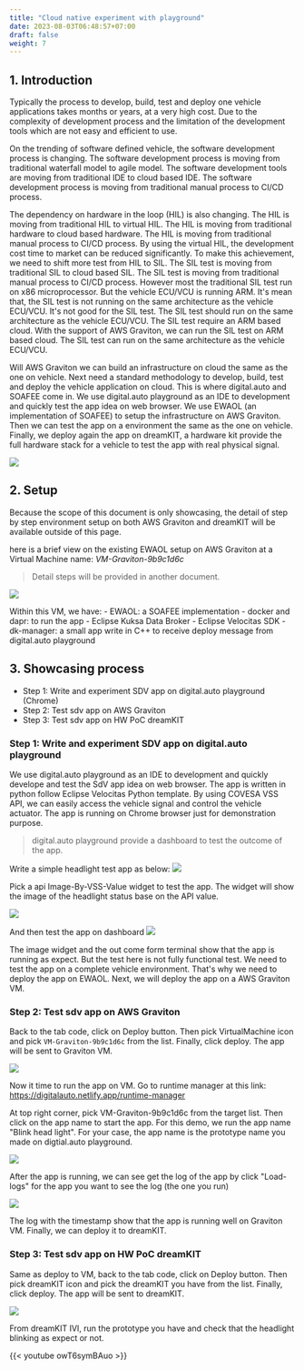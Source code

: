 ```yaml
---
title: "Cloud native experiment with playground"
date: 2023-08-03T06:48:57+07:00
draft: false
weight: 7
---
```


## 1. Introduction
Typically the process to develop, build, test and deploy one vehicle applications takes months or years, at a very high cost. Due to the complexity of development process and the limitation of  the development tools which are not easy and efficient to use.

On the trending of software defined vehicle, the software development process is changing. The software development process is moving from traditional waterfall model to agile model. The software development tools are moving from traditional IDE to cloud based IDE. The software development process is moving from traditional manual process to CI/CD process.

The dependency on hardware in the loop (HIL) is also changing. The HIL is moving from traditional HIL to virtual HIL. The HIL is moving from traditional hardware to cloud based hardware. The HIL is moving from traditional manual process to CI/CD process. By using the virtual HIL, the development cost time to market can be reduced significantly. To make this achievement, we need to shift more test from HIL to SIL. The SIL test is moving from traditional SIL to cloud based SIL. The SIL test is moving from traditional manual process to CI/CD process. However most the traditional SIL test run on x86 microprocessor. But the vehicle ECU/VCU is running ARM. It's mean that, the SIL test is not running on the same architecture as the vehicle ECU/VCU. It's not good for the SIL test. The SIL test should run on the same architecture as the vehicle ECU/VCU. The SIL test require an ARM based cloud. With the support of AWS Graviton, we can run the SIL test on ARM based cloud. The SIL test can run on the same architecture as the vehicle ECU/VCU.

Will AWS Graviton we can build an infrastructure on cloud the same as the one on vehicle. Next need a standard methodology to develop, build, test and deploy the vehicle application on cloud. This is where digital.auto and SOAFEE come in. We use digital.auto playground as an IDE to development and quickly test the app idea on web browser. We use EWAOL (an implementation of SOAFEE) to setup the infrastructure on AWS Graviton. Then we can test the app on a environment the same as the one on vehicle. Finally, we deploy again the app on dreamKIT, a hardware kit provide the full hardware stack for a vehicle to test the app with real physical signal.

![](https://bewebstudio.digitalauto.tech/data/projects/DkwimjNEGWSW/overall.png)

## 2. Setup
Because the scope of this document is only showcasing, the detail of step by step environment setup on both AWS Graviton and dreamKIT will be available outside of this page. 

here is a brief view on the existing EWAOL setup on AWS Graviton at a Virtual Machine name: *VM-Graviton-9b9c1d6c*
> Detail steps will be provided in another document.

![](https://bewebstudio.digitalauto.tech/data/projects/DkwimjNEGWSW/aws.png)

Within this VM, we have:
    - EWAOL: a SOAFEE implementation
    - docker and dapr: to run the app
    - Eclipse Kuksa Data Broker
    - Eclipse Velocitas SDK
    - dk-manager: a small app write in C++ to receive deploy message from digital.auto playground


## 3. Showcasing process
- Step 1: Write and experiment SDV app on digital.auto playground (Chrome)
- Step 2: Test sdv app on AWS Graviton
- Step 3: Test sdv app on HW PoC dreamKIT

### Step 1: Write and experiment SDV app on digital.auto playground
We use digital.auto playground as an IDE to development and quickly develope and test the SdV app idea on web browser. The app is written in python follow Eclipse Velocitas Python template. By using COVESA VSS API, we can easily access the vehicle signal and control the vehicle actuator. The app is running on Chrome browser just for demonstration purpose.
> digital.auto playground provide a dashboard to test the outcome of the app.

Write a simple headlight test app as below:
![](https://bewebstudio.digitalauto.tech/data/projects/DkwimjNEGWSW/2024-01-08_10h51_13.png)

Pick a api Image-By-VSS-Value widget to test the app. The widget will show the image of the headlight status base on the API value.

![](https://bewebstudio.digitalauto.tech/data/projects/DkwimjNEGWSW/widgets.png)

And then test the app on dashboard
![](https://bewebstudio.digitalauto.tech/data/projects/DkwimjNEGWSW/dashboard.png)

The image widget and the out come form terminal show that the app is running as expect. But the test here is not fully functional test. We need to test the app on a complete vehicle environment. That's why we need to deploy the app on EWAOL. Next, we will deploy the app on a AWS Graviton VM.

### Step 2: Test sdv app on AWS Graviton

Back to the tab code, click on Deploy button. Then pick VirtualMachine icon and pick `VM-Graviton-9b9c1d6c` from the list. Finally, click deploy. The app will be sent to Graviton VM.

![](https://bewebstudio.digitalauto.tech/data/projects/DkwimjNEGWSW/deploy.png)

Now it time to run the app on VM. Go to runtime manager at this link: https://digitalauto.netlify.app/runtime-manager

At top right corner, pick VM-Graviton-9b9c1d6c from the target list. Then click on the app name to start the app. For this demo, we run the app name "Blink head light".
For your case, the app name is the prototype name you made on digtial.auto playground.

![](https://bewebstudio.digitalauto.tech/data/projects/DkwimjNEGWSW/runtime.png)

After the app is running, we can see get the log of the app by click "Load-logs" for the app you want to see the log (the one you run)

![](https://bewebstudio.digitalauto.tech/data/projects/DkwimjNEGWSW/run-log.png)

The log with the timestamp show that the app is running well on Graviton VM. Finally, we can deploy it to dreamKIT.

### Step 3: Test sdv app on HW PoC dreamKIT
Same as deploy to VM, back to the tab code, click on Deploy button. Then pick dreamKIT icon and pick the dreamKIT you have from the list. Finally, click deploy. The app will be sent to dreamKIT.

![](https://bewebstudio.digitalauto.tech/data/projects/DkwimjNEGWSW/dreamKIT.png)

From dreamKIT IVI, run the prototype you have and check that the headlight blinking as expect or not.


{{< youtube owT6symBAuo >}}
